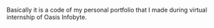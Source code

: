 Basically it is a code of my personal portfolio that I made during virtual internship of Oasis Infobyte.
